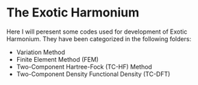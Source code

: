 # The Exotic Harmonium
Here I will peresent some codes used for development of Exotic Harmonium.
They have been categorized in the following folders:<br/>
- Variation Method
- Finite Element Method (FEM)
- Two-Component Hartree-Fock (TC-HF) Method
- Two-Component Density Functional Density (TC-DFT)
  
